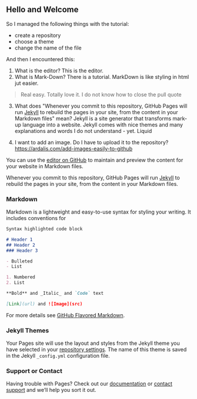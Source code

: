## Hello and Welcome
So I managed the following things with the tutorial:
* create a repository
* choose a theme
* change the name of the file

And then I encountered this:
1. What is the editor? This is the editor.
2. What is Mark-Down? There is a tutorial. MarkDown is like styling in html jut easier. 
>Real easy. 
>Totally love it.
I do not know how to close the pull quote
3. What does "Whenever you commit to this repository, GitHub Pages will run [Jekyll](https://jekyllrb.com/) to rebuild the pages in your site, from the content in your Markdown files" mean? Jekyll is a site generator that transforms mark-up language into a website. Jekyll comes with nice themes and many explanations and words I do not understand  - yet. Liquid 

4. I want to add an image. Do I have to upload it to the repository?
https://ardalis.com/add-images-easily-to-github

You can use the [editor on GitHub](https://github.com/Bubu55/wespeaktech/edit/master/index.md) to maintain and preview the content for your website in Markdown files.

Whenever you commit to this repository, GitHub Pages will run [Jekyll](https://jekyllrb.com/) to rebuild the pages in your site, from the content in your Markdown files.

### Markdown

Markdown is a lightweight and easy-to-use syntax for styling your writing. It includes conventions for

```markdown
Syntax highlighted code block

# Header 1
## Header 2
### Header 3

- Bulleted
- List

1. Numbered
2. List

**Bold** and _Italic_ and `Code` text

[Link](url) and ![Image](src)
```

For more details see [GitHub Flavored Markdown](https://guides.github.com/features/mastering-markdown/).

### Jekyll Themes

Your Pages site will use the layout and styles from the Jekyll theme you have selected in your [repository settings](https://github.com/Bubu55/wespeaktech/settings). The name of this theme is saved in the Jekyll `_config.yml` configuration file.

### Support or Contact

Having trouble with Pages? Check out our [documentation](https://help.github.com/categories/github-pages-basics/) or [contact support](https://github.com/contact) and we’ll help you sort it out.
